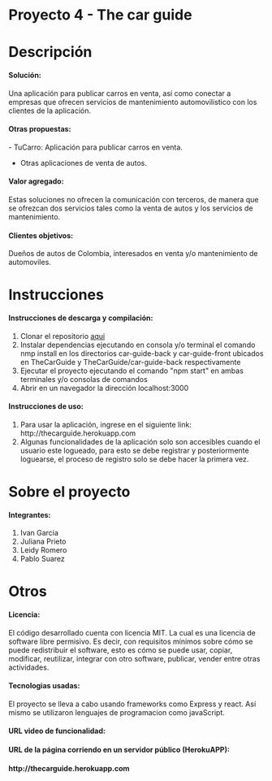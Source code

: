 # Proyecto 4 - The car guide
# Descripción
<h4>Solución:</h4>
Una aplicación para publicar carros en venta, así como conectar a empresas que ofrecen servicios de mantenimiento automovilistico con los clientes de la aplicación.<br>

<h4>Otras propuestas:</h4>
- TuCarro: Aplicación para publicar carros en venta.

- Otras aplicaciones de venta de autos.

<h4>Valor agregado:</h4>
Estas soluciones no ofrecen la comunicación con terceros, de manera que se ofrezcan dos servicios tales como la venta de autos y los servicios de mantenimiento.

<h4>Clientes objetivos:</h4>
Dueños de autos de Colombia, interesados en venta y/o mantenimiento de automoviles.

# Instrucciones
<h4>Instrucciones de descarga y compilación:</h4>
<ol>
  <li>Clonar el repositorio <a href="https://github.com/isis3710-uniandes/Team04-Entrega4">aqui</a></li>
  <li>Instalar dependencias ejecutando en consola y/o terminal el comando nmp install en los directorios car-guide-back y car-guide-front ubicados en TheCarGuide y TheCarGuide/car-guide-back respectivamente</li>
  <li>Ejecutar el proyecto ejecutando el comando "npm start" en ambas terminales y/o consolas de comandos</li>
  <li>Abrir en un navegador la dirección localhost:3000</li>
</ol>

<h4>Instrucciones de uso:</h4>
<ol>
  <li>Para usar la aplicación, ingrese en el siguiente link: http://thecarguide.herokuapp.com</li>
  <li>Algunas funcionalidades de la aplicación solo son accesibles cuando el usuario este logueado, para esto se debe registrar y posteriormente loguearse, el proceso de registro solo se debe hacer la primera vez.</li>
</ol> 

# Sobre el proyecto
<h4>Integrantes:</h4>
<ol>
  <li>Ivan Garcia</li>
  <li>Juliana Prieto</li>
  <li>Leidy Romero</li>
  <li>Pablo Suarez</li>
</ol> 

# Otros
<h4>Licencia:</h4>
El código desarrollado cuenta con licencia MIT. La cual es una licencia de software libre permisivo. Es decir, con requisitos mínimos sobre cómo se puede redistribuir el software, esto es cómo se puede usar, copiar, modificar, reutilizar, integrar con otro software, publicar, vender entre otras actividades.

<h4>Tecnologias usadas:</h4>
El proyecto se lleva a cabo usando frameworks como Express y react. Así mismo se utilizaron lenguajes de programacion como javaScript.
<h4>URL video de funcionalidad:<h4>


<h4>URL de la página corriendo en un servidor público (HerokuAPP):<h4>
http://thecarguide.herokuapp.com

